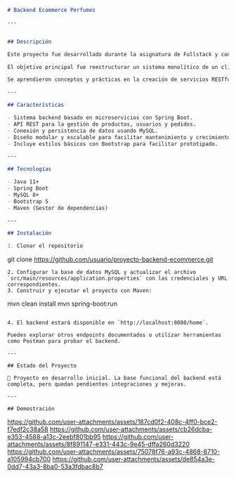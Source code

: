 
```markdown
# Backend Ecommerce Perfumes

---


## Descripción

Este proyecto fue desarrollado durante la asignatura de Fullstack y constituye la base de backend para un ecommerce en el rubro de perfumes.

El objetivo principal fue reestructurar un sistema monolítico de un cliente que no cumplía con sus necesidades actuales. Para ello, se implementó una arquitectura basada en microservicios con Java y Spring Boot, y se utilizó MySQL como base de datos relacional.

Se aprendieron conceptos y prácticas en la creación de servicios RESTful completos, dejando el proyecto listo para futuras integraciones con frontend o ampliaciones.

---

## Características

- Sistema backend basado en microservicios con Spring Boot.
- API REST para la gestión de productos, usuarios y pedidos.
- Conexión y persistencia de datos usando MySQL.
- Diseño modular y escalable para facilitar mantenimiento y crecimiento.
- Incluye estilos básicos con Bootstrap para facilitar prototipado.

---

## Tecnologías

- Java 11+
- Spring Boot
- MySQL 8+
- Bootstrap 5
- Maven (Gestor de dependencias)

---

## Instalación

1. Clonar el repositorio
   ```
   git clone https://github.com/usuario/proyecto-backend-ecommerce.git
   ```
2. Configurar la base de datos MySQL y actualizar el archivo `src/main/resources/application.properties` con las credenciales y URL correspondientes.
3. Construir y ejecutar el proyecto con Maven:
   ```
   mvn clean install
   mvn spring-boot:run
   ```

4. El backend estará disponible en `http://localhost:8080/home`.

Puedes explorar otros endpoints documentados o utilizar herramientas como Postman para probar el backend.

---

## Estado del Proyecto

🚧 Proyecto en desarrollo inicial. La base funcional del backend está completa, pero quedan pendientes integraciones y mejoras.

---

## Demostración
```
https://github.com/user-attachments/assets/187cd0f2-408c-4ff0-bce2-f7edf2c38a58
https://github.com/user-attachments/assets/cb26dcba-e353-4588-a13c-2eebf801bb95
https://github.com/user-attachments/assets/8f891147-e331-443c-9e45-dffa260d3220
https://github.com/user-attachments/assets/75078f76-a93c-4868-8710-a105994cb700
https://github.com/user-attachments/assets/de854a3e-0dd7-43a3-8ba0-53a3fdbac8b7


